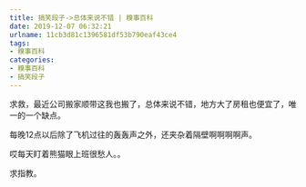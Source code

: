 ```yaml
---
title: 搞笑段子->总体来说不错 | 糗事百科
date: 2019-12-07 06:32:21
urlname: 11cb3d81c1396581df53b790eaf43ce4
tags: 
- 糗事百科
categories:
- 糗事百科
- 搞笑段子
---
```

求救，最近公司搬家顺带这我也搬了，总体来说不错，地方大了房租也便宜了，唯一的一个缺点。

每晚12点以后除了飞机过往的轰轰声之外，还夹杂着隔壁啊啊啊啊声。

哎每天盯着熊猫眼上班很愁人。。

求指教。


